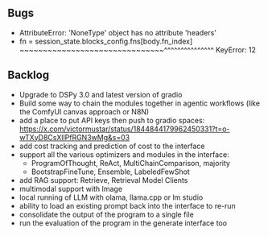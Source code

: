 ## Bugs
- AttributeError: 'NoneType' object has no attribute 'headers'
- fn = session_state.blocks_config.fns[body.fn_index]         ~~~~~~~~~~~~~~~~~~~~~~~~~~~~~~~^^^^^^^^^^^^^^^
KeyError: 12

## Backlog
- Upgrade to DSPy 3.0 and latest version of gradio
- Build some way to chain the modules together in agentic workflows (like the ComfyUI canvas approach or N8N)
- add a place to put API keys then push to gradio spaces: https://x.com/victormustar/status/1844844179962450331?t=o-wTXyD8CsXllPfRGN3wMg&s=03
- add cost tracking and prediction of cost to the interface
- support all the various optimizers and modules in the interface: 
    - ProgramOfThought, ReAct, MultiChainComparison, majority
    - BootstrapFineTune, Ensemble, LabeledFewShot
- add RAG support: Retrieve, Retrieval Model Clients
- multimodal support with Image
- local running of LLM with olama, llama.cpp or lm studio
- ability to load an existing prompt back into the interface to re-run
- consolidate the output of the program to a single file
- run the evaluation of the program in the generate interface too